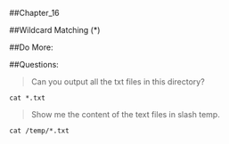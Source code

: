 ##Chapter_16 

##Wildcard Matching (*)

##Do More:



##Questions:

> Can you output all the txt files in this directory?
  
  `cat *.txt`  
    
> Show me the content of the text files in slash temp.

`cat /temp/*.txt`
